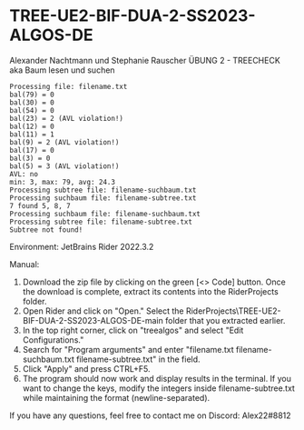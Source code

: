 # TREE-UE2-BIF-DUA-2-SS2023-ALGOS-DE


Alexander Nachtmann und Stephanie Rauscher ÜBUNG 2 - TREECHECK aka Baum lesen und suchen

```-ALGOS-DE-main/Treealgos/bin/Debug/net7.0/Treealgos.exe filename.txt filename-suchbaum.txt filename-subtree.txt
Processing file: filename.txt
bal(79) = 0
bal(30) = 0
bal(54) = 0
bal(23) = 2 (AVL violation!)
bal(12) = 0
bal(11) = 1
bal(9) = 2 (AVL violation!)
bal(17) = 0
bal(3) = 0
bal(5) = 3 (AVL violation!)
AVL: no
min: 3, max: 79, avg: 24.3
Processing subtree file: filename-suchbaum.txt
Processing suchbaum file: filename-subtree.txt
7 found 5, 8, 7
Processing suchbaum file: filename-suchbaum.txt
Processing subtree file: filename-subtree.txt
Subtree not found!
```


Environment: JetBrains Rider 2022.3.2

Manual:

1. Download the zip file by clicking on the green [<> Code] button. Once the download is complete, extract its contents into the RiderProjects folder.
2. Open Rider and click on "Open." Select the RiderProjects\TREE-UE2-BIF-DUA-2-SS2023-ALGOS-DE-main folder that you extracted earlier.
3. In the top right corner, click on "treealgos" and select "Edit Configurations."
4. Search for "Program arguments" and enter "filename.txt filename-suchbaum.txt filename-subtree.txt" in the field.
5. Click "Apply" and press CTRL+F5.
6. The program should now work and display results in the terminal. If you want to change the keys, modify the integers inside filename-subtree.txt while maintaining the format (newline-separated).

If you have any questions, feel free to contact me on Discord: Alex22#8812


